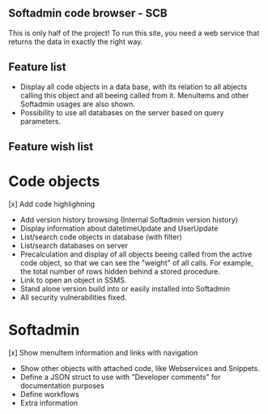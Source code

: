 ## Softadmin code browser - SCB
This is only half of the project!
To run this site, you need a web service that returns the data in exactly the right way.

## Feature list
* Display all code objects in a data base, with its relation to all abjects calling this object and all beeing called from it. MenuItems and other Softadmin usages are also shown.
* Possibility to use all databases on the server based on query parameters.


## Feature wish list
# Code objects
[x] Add code highlighning
* Add version history browsing (Internal Softadmin version history)
* Display information about datetimeUpdate and UserUpdate
* List/search code objects in database (with filter)
* List/search databases on server
* Precalculation and display of all objects beeing called from the active code object, so that we can see the "weight" of all calls. For example, the total number of rows hidden behind a stored procedure.
* Link to open an object in SSMS.
* Stand alone version build into or easily installed into Softadmin
* All security vulnerabilities fixed.

# Softadmin
[x] Show menuItem information and links with navigation
* Show other objects with attached code, like Webservices and Snippets.
* Define a JSON struct to use with "Developer comments" for documentation purposes
 * Define workflows
 * Extra information
